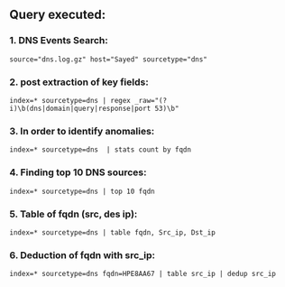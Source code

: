 ## Query executed:

### 1. DNS Events Search:
```
source="dns.log.gz" host="Sayed" sourcetype="dns"
```
### 2. post extraction of key fields:
```
index=* sourcetype=dns | regex _raw="(?i)\b(dns|domain|query|response|port 53)\b"
```
### 3. In order to identify anomalies:
```
index=* sourcetype=dns  | stats count by fqdn
```
### 4. Finding top 10 DNS sources:
```
index=* sourcetype=dns | top 10 fqdn
```
### 5. Table of fqdn (src, des ip):
```
index=* sourcetype=dns | table fqdn, Src_ip, Dst_ip
```
### 6. Deduction of fqdn with src_ip:
```
index=* sourcetype=dns fqdn=HPE8AA67 | table src_ip | dedup src_ip
```
